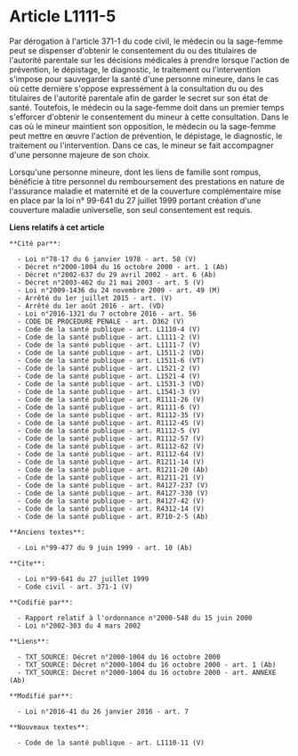 # Article L1111-5

Par dérogation à l'article 371-1 du code civil, le médecin ou la sage-femme peut se dispenser d'obtenir le consentement du ou
des titulaires de l'autorité parentale sur les décisions médicales à prendre lorsque l'action de prévention, le dépistage, le
diagnostic, le traitement ou l'intervention s'impose pour sauvegarder la santé d'une personne mineure, dans le cas où cette
dernière s'oppose expressément à la consultation du ou des titulaires de l'autorité parentale afin de garder le secret sur
son état de santé. Toutefois, le médecin ou la sage-femme doit dans un premier temps s'efforcer d'obtenir le consentement du
mineur à cette consultation. Dans le cas où le mineur maintient son opposition, le médecin ou la sage-femme peut mettre en
œuvre l'action de prévention, le dépistage, le diagnostic, le traitement ou l'intervention. Dans ce cas, le mineur se fait
accompagner d'une personne majeure de son choix.

Lorsqu'une personne mineure, dont les liens de famille sont rompus, bénéficie à titre personnel du remboursement des
prestations en nature de l'assurance maladie et maternité et de la couverture complémentaire mise en place par la loi n°
99-641 du 27 juillet 1999 portant création d'une couverture maladie universelle, son seul consentement est requis.

**Liens relatifs à cet article**

	**Cité par**:

	  - Loi n°78-17 du 6 janvier 1978 - art. 58 (V)
	  - Décret n°2000-1004 du 16 octobre 2000 - art. 1 (Ab)
	  - Décret n°2002-637 du 29 avril 2002 - art. 6 (Ab)
	  - Décret n°2003-462 du 21 mai 2003 - art. 5 (V)
	  - Loi n°2009-1436 du 24 novembre 2009 - art. 49 (M)
	  - Arrêté du 1er juillet 2015 - art. (V)
	  - Arrêté du 1er août 2016 - art. (VD)
	  - Loi n°2016-1321 du 7 octobre 2016 - art. 56
	  - CODE DE PROCEDURE PENALE - art. D362 (V)
	  - Code de la santé publique - art. L1110-4 (V)
	  - Code de la santé publique - art. L1111-2 (V)
	  - Code de la santé publique - art. L1111-7 (V)
	  - Code de la santé publique - art. L1511-2 (VD)
	  - Code de la santé publique - art. L1511-6 (VT)
	  - Code de la santé publique - art. L1521-2 (V)
	  - Code de la santé publique - art. L1521-4 (V)
	  - Code de la santé publique - art. L1531-3 (VD)
	  - Code de la santé publique - art. L1541-3 (V)
	  - Code de la santé publique - art. R1111-26 (V)
	  - Code de la santé publique - art. R1111-6 (V)
	  - Code de la santé publique - art. R1112-35 (V)
	  - Code de la santé publique - art. R1112-45 (V)
	  - Code de la santé publique - art. R1112-5 (V)
	  - Code de la santé publique - art. R1112-57 (V)
	  - Code de la santé publique - art. R1112-62 (V)
	  - Code de la santé publique - art. R1112-64 (V)
	  - Code de la santé publique - art. R1211-14 (V)
	  - Code de la santé publique - art. R1211-20 (Ab)
	  - Code de la santé publique - art. R1211-21 (V)
	  - Code de la santé publique - art. R4127-237 (V)
	  - Code de la santé publique - art. R4127-330 (V)
	  - Code de la santé publique - art. R4127-42 (V)
	  - Code de la santé publique - art. R4312-14 (V)
	  - Code de la santé publique - art. R710-2-5 (Ab)

	**Anciens textes**:

	  - Loi n°99-477 du 9 juin 1999 - art. 10 (Ab)

	**Cite**:

	  - Loi n°99-641 du 27 juillet 1999
	  - Code civil - art. 371-1 (V)

	**Codifié par**:

	  - Rapport relatif à l'ordonnance n°2000-548 du 15 juin 2000
	  - Loi n°2002-303 du 4 mars 2002

	**Liens**:

	  - TXT_SOURCE: Décret n°2000-1004 du 16 octobre 2000
	  - TXT_SOURCE: Décret n°2000-1004 du 16 octobre 2000 - art. 1 (Ab)
	  - TXT_SOURCE: Décret n°2000-1004 du 16 octobre 2000 - art. ANNEXE (Ab)

	**Modifié par**:

	  - Loi n°2016-41 du 26 janvier 2016 - art. 7

	**Nouveaux textes**:

	  - Code de la santé publique - art. L1110-11 (V)
